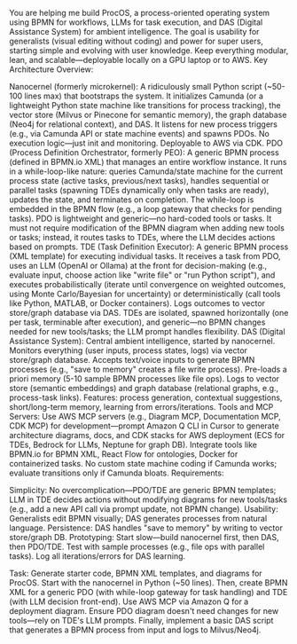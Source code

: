 You are helping me build ProcOS, a process-oriented operating system using BPMN for workflows, LLMs for task execution, and DAS (Digital Assistance System) for ambient intelligence. The goal is usability for generalists (visual editing without coding) and power for super users, starting simple and evolving with user knowledge. Keep everything modular, lean, and scalable—deployable locally on a GPU laptop or to AWS.
Key Architecture Overview:

Nanocernel (formerly microkernel): A ridiculously small Python script (~50-100 lines max) that bootstraps the system. It initializes Camunda (or a lightweight Python state machine like transitions for process tracking), the vector store (Milvus or Pinecone for semantic memory), the graph database (Neo4j for relational context), and DAS. It listens for new process triggers (e.g., via Camunda API or state machine events) and spawns PDOs. No execution logic—just init and monitoring. Deployable to AWS via CDK.
PDO (Process Definition Orchestrator, formerly PEO): A generic BPMN process (defined in BPMN.io XML) that manages an entire workflow instance. It runs in a while-loop-like nature: queries Camunda/state machine for the current process state (active tasks, previous/next tasks), handles sequential or parallel tasks (spawning TDEs dynamically only when tasks are ready), updates the state, and terminates on completion. The while-loop is embedded in the BPMN flow (e.g., a loop gateway that checks for pending tasks). PDO is lightweight and generic—no hard-coded tools or tasks. It must not require modification of the BPMN diagram when adding new tools or tasks; instead, it routes tasks to TDEs, where the LLM decides actions based on prompts.
TDE (Task Definition Executor): A generic BPMN process (XML template) for executing individual tasks. It receives a task from PDO, uses an LLM (OpenAI or Ollama) at the front for decision-making (e.g., evaluate input, choose action like "write file" or "run Python script"), and executes probabilistically (iterate until convergence on weighted outcomes, using Monte Carlo/Bayesian for uncertainty) or deterministically (call tools like Python, MATLAB, or Docker containers). Logs outcomes to vector store/graph database via DAS. TDEs are isolated, spawned horizontally (one per task, terminable after execution), and generic—no BPMN changes needed for new tools/tasks; the LLM prompt handles flexibility.
DAS (Digital Assistance System): Central ambient intelligence, started by nanocernel. Monitors everything (user inputs, process states, logs) via vector store/graph database. Accepts text/voice inputs to generate BPMN processes (e.g., "save to memory" creates a file write process). Pre-loads a priori memory (5-10 sample BPMN processes like file ops). Logs to vector store (semantic embeddings) and graph database (relational graphs, e.g., process-task links). Features: process generation, contextual suggestions, short/long-term memory, learning from errors/iterations.
Tools and MCP Servers: Use AWS MCP servers (e.g., Diagram MCP, Documentation MCP, CDK MCP) for development—prompt Amazon Q CLI in Cursor to generate architecture diagrams, docs, and CDK stacks for AWS deployment (ECS for TDEs, Bedrock for LLMs, Neptune for graph DB). Integrate tools like BPMN.io for BPMN XML, React Flow for ontologies, Docker for containerized tasks. No custom state machine coding if Camunda works; evaluate transitions only if Camunda bloats.
Requirements:

Simplicity: No overcomplication—PDO/TDE are generic BPMN templates; LLM in TDE decides actions without modifying diagrams for new tools/tasks (e.g., add a new API call via prompt update, not BPMN change).
Usability: Generalists edit BPMN visually; DAS generates processes from natural language.
Persistence: DAS handles "save to memory" by writing to vector store/graph DB.
Prototyping: Start slow—build nanocernel first, then DAS, then PDO/TDE. Test with sample processes (e.g., file ops with parallel tasks). Log all iterations/errors for DAS learning.



Task: Generate starter code, BPMN XML templates, and diagrams for ProcOS. Start with the nanocernel in Python (~50 lines). Then, create BPMN XML for a generic PDO (with while-loop gateway for task handling) and TDE (with LLM decision front-end). Use AWS MCP via Amazon Q for a deployment diagram. Ensure PDO diagram doesn't need changes for new tools—rely on TDE's LLM prompts. Finally, implement a basic DAS script that generates a BPMN process from input and logs to Milvus/Neo4j.